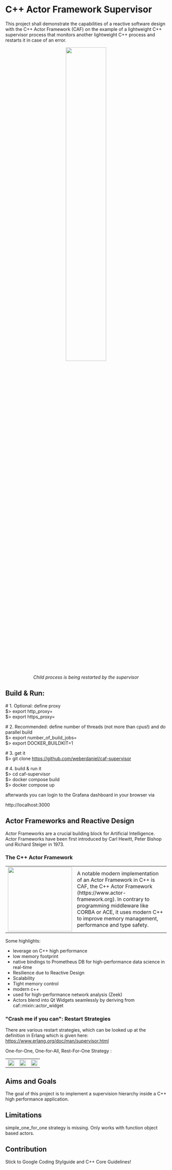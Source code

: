 # C++ Actor Framework Supervisor

This project shall demonstrate the capabilities of a reactive software design with the C++ Actor Framework (CAF)
on the example of a lightweight C++ supervisor process that monitors another lightweight C++ process and restarts it in case of an error.

<div align="center">
<img src="https://github.com/weberdaniel/supervisor-demo/raw/main/doc/images/restart.png" width="50%" alt><br>
<em>Child process is being restarted by the supervisor</em>
</div>

## Build & Run:

\# 1. Optional: define proxy <br>
$> export http_proxy=  <br>
$> export https_proxy=  <br>

\# 2. Recommended: define number of threads (not more than cpus!) and do parallel build  <br>
$> export number_of_build_jobs= <br>
$> export DOCKER\_BUILDKIT=1  <br>

\# 3. get it <br>
$> git clone https://github.com/weberdaniel/caf-supervisor

\# 4. build & run it <br>
$> cd caf-supervisor <br>
$> docker compose build  <br>
$> docker compose up <br>

afterwards you can login to the Grafana dashboard in your browser via

http://localhost:3000 <br>

## Actor Frameworks and Reactive Design

Actor Frameworks are a crucial building block for Artificial Intelligence. Actor Frameworks have been first introduced by 
Carl Hewitt, Peter Bishop und Richard Steiger in 1973.

### The C++ Actor Framework

<table>
<tbody>
<tr>
<td width="33%"> <div align="center"><img src="https://www.actor-framework.org/static/img/caf-logo.png" width="200"> </div> </td>
<td> A notable modern implementation of an Actor Framework in C++ is CAF, the C++ Actor Framework (https://www.actor-framework.org). In contrary to programming middleware like CORBA or ACE, it uses modern C++ to improve memory management, performance and type safety. </td>
</tr>
</tbody>
</table>

Some highlights:

- leverage on C++ high performance
- low memory footprint
- native bindings to Prometheus DB for high-performance data science in real-time
- Resilience due to Reactive Design
- Scalability
- Tight memory control
- modern c++
- used for high-performance network analysis (Zeek)
- Actors blend into Qt Widgets seamlessly by deriving from caf::mixin::actor_widget<QWdiget> 

### "Crash me if you can": Restart Strategies
  
There are various restart strategies, which can be looked up at the definition in Erlang which is given here: https://www.erlang.org/doc/man/supervisor.html
    
One-for-One, One-for-All, Rest-For-One Strategy :
 <table>
    <tr>
      <td><img src="https://github.com/weberdaniel/supervisor-demo/raw/main/doc/images/sup-one_for_one.png" width="100%" alt style="fill: blue"><br>
</td>
      <td><img src="https://github.com/weberdaniel/supervisor-demo/raw/main/doc/images/sup-one_for_all.png" width="100%" alt style="fill: blue"><br>
</td>
      <td><img src="https://github.com/weberdaniel/supervisor-demo/raw/main/doc/images/sup-rest_for_one.png" width="100%" alt style="fill: blue"><br>
</td>
    </tr>
  </table>
  
  
## Aims and Goals

The goal of this project is to implement a supervision hierarchy inside a C++ high performance application.
  
## Limitations

simple_one_for_one strategy is missing. Only works with function object based actors.
    
## Contribution  

Stick to Google Coding Stylguide and C++ Core Guidelines!

